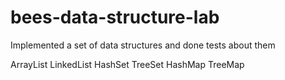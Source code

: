 bees-data-structure-lab
=======================
Implemented a set of data structures and done tests about them

ArrayList
LinkedList
HashSet
TreeSet
HashMap
TreeMap
